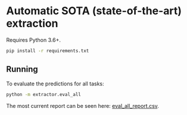 # Automatic SOTA (state-of-the-art) extraction

Requires Python 3.6+.

```bash
pip install -r requirements.txt
```

## Running

To evaluate the predictions for all tasks:

```bash
python -m extractor.eval_all
```

The most current report can be seen here: [eval_all_report.csv](eval_all_report.csv).

